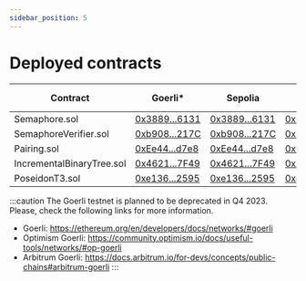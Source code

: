 ```yaml
---
sidebar_position: 5
---
```


# Deployed contracts

| Contract                  | Goerli\*                                                                                        | Sepolia                                                                                          | Mumbai                                                                                             | Optimism Goerli\*                                                                                        | Arbitrum Goerli\*                                                                              | Arbitrum One                                                                            |
| ------------------------- | ----------------------------------------------------------------------------------------------- | ------------------------------------------------------------------------------------------------ | -------------------------------------------------------------------------------------------------- | -------------------------------------------------------------------------------------------------------- | ---------------------------------------------------------------------------------------------- | --------------------------------------------------------------------------------------- |
| Semaphore.sol             | [0x3889...6131](https://goerli.etherscan.io/address/0x3889927F0B5Eb1a02C6E2C20b39a1Bd4EAd76131) | [0x3889...6131](https://sepolia.etherscan.io/address/0x3889927F0B5Eb1a02C6E2C20b39a1Bd4EAd76131) | [0x3889...6131](https://mumbai.polygonscan.com/address/0x3889927F0B5Eb1a02C6E2C20b39a1Bd4EAd76131) | [0x3889...6131](https://goerli-optimism.etherscan.io/address/0x3889927F0B5Eb1a02C6E2C20b39a1Bd4EAd76131) | [0x3889...6131](https://goerli.arbiscan.io/address/0x3889927F0B5Eb1a02C6E2C20b39a1Bd4EAd76131) | [0xc60E...1520](https://arbiscan.io/address/0xc60E0Ee1a2770d5F619858C641f14FC4a6401520) |
| SemaphoreVerifier.sol     | [0xb908...217C](https://goerli.etherscan.io/address/0xb908Bcb798e5353fB90155C692BddE3b4937217C) | [0xb908...217C](https://sepolia.etherscan.io/address/0xb908Bcb798e5353fB90155C692BddE3b4937217C) | [0xb908...217C](https://mumbai.polygonscan.com/address/0xb908Bcb798e5353fB90155C692BddE3b4937217C) | [0xb908...217C](https://goerli-optimism.etherscan.io/address/0xb908Bcb798e5353fB90155C692BddE3b4937217C) | [0xb908...217C](https://goerli.arbiscan.io/address/0xb908Bcb798e5353fB90155C692BddE3b4937217C) | [0xCAbe...4d07](https://arbiscan.io/address/0xCAbeED6cB96a287000aBd834b0B79c05e6Ea4d07) |
| Pairing.sol               | [0xEe44...d7e8](https://goerli.etherscan.io/address/0xEe44c1e83A768E80A3588B409f1A010f9D1dd7e8) | [0xEe44...d7e8](https://sepolia.etherscan.io/address/0xEe44c1e83A768E80A3588B409f1A010f9D1dd7e8) | [0xEe44...d7e8](https://mumbai.polygonscan.com/address/0xEe44c1e83A768E80A3588B409f1A010f9D1dd7e8) | [0xEe44...d7e8](https://goerli-optimism.etherscan.io/address/0xEe44c1e83A768E80A3588B409f1A010f9D1dd7e8) | [0xEe44...d7e8](https://goerli.arbiscan.io/address/0xEe44c1e83A768E80A3588B409f1A010f9D1dd7e8) | [0xE3a4...A74C](https://arbiscan.io/address/0xE3a4C2FE9f025405cA6F60f6E960B4558604A74C) |
| IncrementalBinaryTree.sol | [0x4621...7F49](https://goerli.etherscan.io/address/0x4621EE309EAc747425F0FEd51931dDC241A27F49) | [0x4621...7F49](https://sepolia.etherscan.io/address/0x4621EE309EAc747425F0FEd51931dDC241A27F49) | [0x4621...7F49](https://mumbai.polygonscan.com/address/0x4621EE309EAc747425F0FEd51931dDC241A27F49) | [0x4621...7F49](https://goerli-optimism.etherscan.io/address/0x4621EE309EAc747425F0FEd51931dDC241A27F49) | [0x4621...7F49](https://goerli.arbiscan.io/address/0x4621EE309EAc747425F0FEd51931dDC241A27F49) | [0xcDF8...fFb0](https://arbiscan.io/address/0xcDF8efE6334c68aF283C83f2F14648da51fcfFb0) |
| PoseidonT3.sol            | [0xe136...2595](https://goerli.etherscan.io/address/0xe136aBACf78E05988154ed85F4Ea911105302595) | [0xe136...2595](https://sepolia.etherscan.io/address/0xe136aBACf78E05988154ed85F4Ea911105302595) | [0xe136...2595](https://mumbai.polygonscan.com/address/0xe136aBACf78E05988154ed85F4Ea911105302595) | [0xe136...2595](https://goerli-optimism.etherscan.io/address/0xe136aBACf78E05988154ed85F4Ea911105302595) | [0xe136...2595](https://goerli.arbiscan.io/address/0xe136aBACf78E05988154ed85F4Ea911105302595) | [0xe0c8...61d0](https://arbiscan.io/address/0xe0c8d1e53D9Bfc9071F6564755FCFf6cC0dB61d0) |

:::caution
The Goerli testnet is planned to be deprecated in Q4 2023. Please, check the following links for more information.

-   Goerli: https://ethereum.org/en/developers/docs/networks/#goerli
-   Optimism Goerli: https://community.optimism.io/docs/useful-tools/networks/#op-goerli
-   Arbitrum Goerli: https://docs.arbitrum.io/for-devs/concepts/public-chains#arbitrum-goerli
    :::
